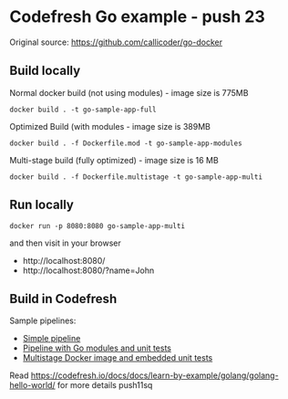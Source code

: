 # Codefresh Go example - push 23

Original source: https://github.com/callicoder/go-docker

## Build locally

Normal docker build (not using modules) - image size is 775MB

`docker build . -t go-sample-app-full`

Optimized Build (with modules - image size is 389MB

`docker build . -f Dockerfile.mod -t go-sample-app-modules`

Multi-stage build (fully optimized) - image size is 16 MB

`docker build . -f Dockerfile.multistage -t go-sample-app-multi`

## Run locally

`docker run -p 8080:8080 go-sample-app-multi`

and then visit in your browser

* http://localhost:8080/
* http://localhost:8080/?name=John

## Build in Codefresh

Sample pipelines:

* [Simple pipeline](codefresh.yml)
* [Pipeline with Go modules and unit tests](codefresh-gomod.yml)
* [Multistage Docker image and embedded unit tests](codefresh-multi-stage.yml)

Read https://codefresh.io/docs/docs/learn-by-example/golang/golang-hello-world/ for more details
push11sq




